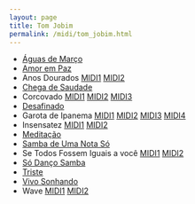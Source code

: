 ```yaml
---
layout: page
title: Tom Jobim
permalink: /midi/tom_jobim.html
---
```


* [Águas de Março](http://srv.victor3d.com.br/midi/Aguamar.mid)
* [Amor em Paz](http://srv.victor3d.com.br/midi/Amorpaz.mid)
* Anos Dourados    [MIDI1](http://srv.victor3d.com.br/midi/Anos_Dourados-1.mid) [MIDI2](http://srv.victor3d.com.br/midi/Anos_Dourados-2.mid)
* [Chega de Saudade](http://srv.victor3d.com.br/midi/Chega_de_Saudade-1.mid)
* Corcovado    [MIDI1](http://srv.victor3d.com.br/midi/Corcovado-1.mid) [MIDI2](http://srv.victor3d.com.br/midi/Corcovado-2.mid) [MIDI3](http://srv.victor3d.com.br/midi/Corcovado-3.mid)
* [Desafinado](http://srv.victor3d.com.br/midi/Desafinado-1.mid)
* Garota de Ipanema    [MIDI1](http://srv.victor3d.com.br/midi/Garota_de_Ipanema-1.mid) [MIDI2](http://srv.victor3d.com.br/midi/Garota_de_Ipanema-2.mid) [MIDI3](http://srv.victor3d.com.br/midi/Garota_de_Ipanema-3.mid) [MIDI4](http://srv.victor3d.com.br/midi/Garota_de_Ipanema-4.mid)
* Insensatez    [MIDI1](http://srv.victor3d.com.br/midi/Insensatez-1.mid) [MIDI2](http://srv.victor3d.com.br/midi/Insensatez-2.mid)
* [Meditação](http://srv.victor3d.com.br/midi/Meditacao-1.mid)
* [Samba de Uma Nota Só](http://srv.victor3d.com.br/midi/Samba_de_Uma_Nota_So-1.mid)
* Se Todos Fossem Iguais a você    [MIDI1](http://srv.victor3d.com.br/midi/Se_Todos_Fossem_Iguais_a_Voce-1.mid) [MIDI2](http://srv.victor3d.com.br/midi/Se_Todos_Fossem_Iguais_a_Voce-2.mid)
* [Só Danço Samba](http://srv.victor3d.com.br/midi/Sodanco.mid)
* [Triste](http://srv.victor3d.com.br/midi/Triste-1.mid)
* [Vivo Sonhando](http://srv.victor3d.com.br/midi/Vivosonh.mid)
* Wave    [MIDI1](http://srv.victor3d.com.br/midi/Wave-1.mid) [MIDI2](http://srv.victor3d.com.br/midi/Wave-2.mid)